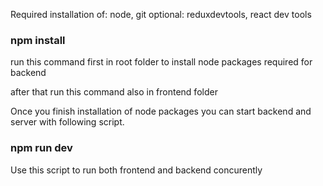 Required installation of: node, git 
optional: reduxdevtools, react dev tools

### npm install

run this command first in root folder to install node packages required for backend

after that run this command also in frontend folder

Once you finish installation of node packages you can start backend and server with following script.

### npm run dev 

Use this script to run both frontend and backend concurently
